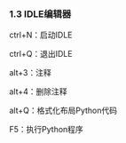 ### 1.3 IDLE编辑器
ctrl+N：启动IDLE

ctrl+Q：退出IDLE

alt+3：注释

alt+4：删除注释

alt+Q：格式化布局Python代码

F5：执行Python程序
